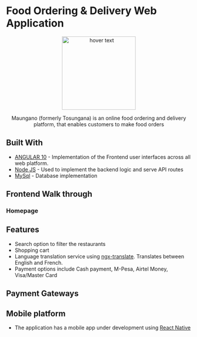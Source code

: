 # Food Ordering & Delivery Web Application
<p align="center">
  <img src="https://png.pngtree.com/template/20191014/ourlarge/pngtree-pin-food-delivery-map-location-delivery-logo-concept-image_318151.jpg" width="200" title="hover text">
<p align="center"> Maungano (formerly Tosungana) is an online food ordering and delivery platform, that enables customers to make food orders  </p>
</p>

## Built With

* [ANGULAR 10](https://angular.io/) - Implementation of the Frontend user interfaces across all web platform.
* [Node JS](https://nodejs.org/en/) - Used to implement the backend logic and serve API routes
* [MySql](https://dev.mysql.com/doc/) - Database implementation

## Frontend Walk through
### Homepage

## Features
* Search option to filter the restaurants
* Shopping cart
* Language translation service using [ngx-translate](https://github.com/ngx-translate/core). Translates between English and French.
* Payment options include Cash payment, M-Pesa, Airtel Money, Visa/Master Card 

## Payment Gateways


## Mobile platform
*  The application has a mobile app under development using [React Native](https://reactnative.dev/docs/getting-started)
